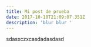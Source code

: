 ```yaml
---
title: Mi post de prueba
date: 2017-10-10T21:09:07.351Z
description: 'blur blur '
---
```

sdasxczxcasdadasdasd
